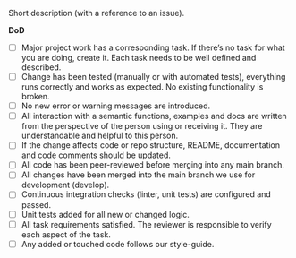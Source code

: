Short description (with a reference to an issue).

**DoD**

- [ ] Major project work has a corresponding task. If there’s no task for what you are doing, create it. Each task needs to be well defined and described.
- [ ] Change has been tested (manually or with automated tests), everything runs correctly and works as expected. No existing functionality is broken.
- [ ] No new error or warning messages are introduced.
- [ ] All interaction with a semantic functions, examples and docs are written from the perspective of the person using or receiving it. They are understandable and helpful to this person.
- [ ] If the change affects code or repo structure, README, documentation and code comments should be updated. 
- [ ] All code has been peer-reviewed before merging into any main branch.
- [ ] All changes have been merged into the main branch we use for development (develop).
- [ ] Continuous integration checks (linter, unit tests) are configured and passed.
- [ ] Unit tests added for all new or changed logic.
- [ ] All task requirements satisfied. The reviewer is responsible to verify each aspect of the task.
- [ ] Any added or touched code follows our style-guide.
